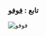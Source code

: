 
### تابع : [فوفو](https://t.me/fofo18h) ###

![فوفو](https://telegra.ph/file/6e167a4df688c2f92b556.jpg)
